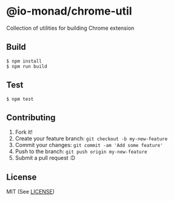 # @io-monad/chrome-util

Collection of utilities for building Chrome extension

## Build

```
$ npm install
$ npm run build
```

## Test

```
$ npm test
```

## Contributing

1. Fork it!
2. Create your feature branch: `git checkout -b my-new-feature`
3. Commit your changes: `git commit -am 'Add some feature'`
4. Push to the branch: `git push origin my-new-feature`
5. Submit a pull request :D

## License

MIT (See [LICENSE](LICENSE))
